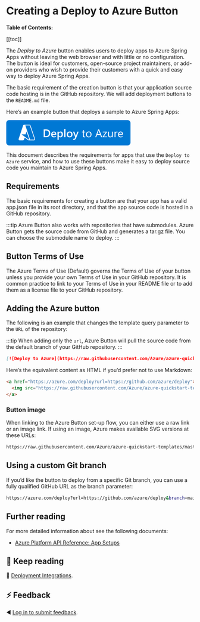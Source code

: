 # Creating a Deploy to Azure Button

__Table of Contents:__

[[toc]]

The *Deploy to Azure* button enables users to deploy apps to Azure Spring Apps without leaving the web browser and with little or no configuration. The button is ideal for customers, open-source project maintainers, or add-on providers who wish to provide their customers with a quick and easy way to deploy Azure Spring Apps.

The basic requirement of the creation button is that your application source code hosting is in the GitHub repository. We will add deployment buttons to the `README.md` file.

Here’s an example button that deploys a sample to Azure Spring Apps:

[![Deploy to Azure](https://raw.githubusercontent.com/Azure/azure-quickstart-templates/master/1-CONTRIBUTION-GUIDE/images/deploytoazure.svg?sanitize=true)]()

This document describes the requirements for apps that use the `Deploy to Azure` service, and how to use these buttons make it easy to deploy source code you maintain to Azure Spring Apps.

## Requirements

The basic requirements for creating a button are that your app has a valid app.json file in its root directory, and that the app source code is hosted in a GitHub repository.

:::tip
Azure Button also works with repositories that have submodules. Azure Button gets the source code from GitHub and generates a tar.gz file. You can choose the submodule name to deploy.
:::

## Button Terms of Use

The Azure Terms of Use (Default) governs the Terms of Use of your button unless you provide your own Terms of Use in your GitHub repository. It is common practice to link to your Terms of Use in your README file or to add them as a license file to your GitHub repository.

## Adding the Azure button

The following is an example that changes the template query parameter to the `URL` of the repository:

:::tip
When adding only the `url`, Azure Button will pull the source code from the default branch of your GitHub repository.
:::

```markdown
[![Deploy to Azure](https://raw.githubusercontent.com/Azure/azure-quickstart-templates/master/1-CONTRIBUTION-GUIDE/images/deploytoazure.svg?sanitize=true)](https://azure.com/deploy?url=https://github.com/azure/deploy)
```

Here’s the equivalent content as HTML if you’d prefer not to use Markdown:

```html
<a href="https://azure.com/deploy?url=https://github.com/azure/deploy">
  <img src="https://raw.githubusercontent.com/Azure/azure-quickstart-templates/master/1-CONTRIBUTION-GUIDE/images/deploytoazure.svg?sanitize=true" alt="Deploy to Azure">
</a>
```

### Button image

When linking to the Azure Button set-up flow, you can either use a raw link or an image link. If using an image, Azure makes available SVG versions at these URLs:

```bash
https://raw.githubusercontent.com/Azure/azure-quickstart-templates/master/1-CONTRIBUTION-GUIDE/images/deploytoazure.svg?sanitize=true
```

## Using a custom Git branch

If you’d like the button to deploy from a specific Git branch, you can use a fully qualified GitHub URL as the branch parameter:

```bash
https://azure.com/deploy?url=https://github.com/azure/deploy&branch=main
```

## Further reading

For more detailed information about see the following documents:

- [Azure Platform API Reference: App Setups](https://learn.microsoft.com/rest/api/azure/)

## 📑 Keep reading

📓 [Deployment Integrations](https://azure.microsoft.com/solutions/integration-services).

## ⚡ Feedback

◀️ [Log in to submit feedback](https://github.com/).
